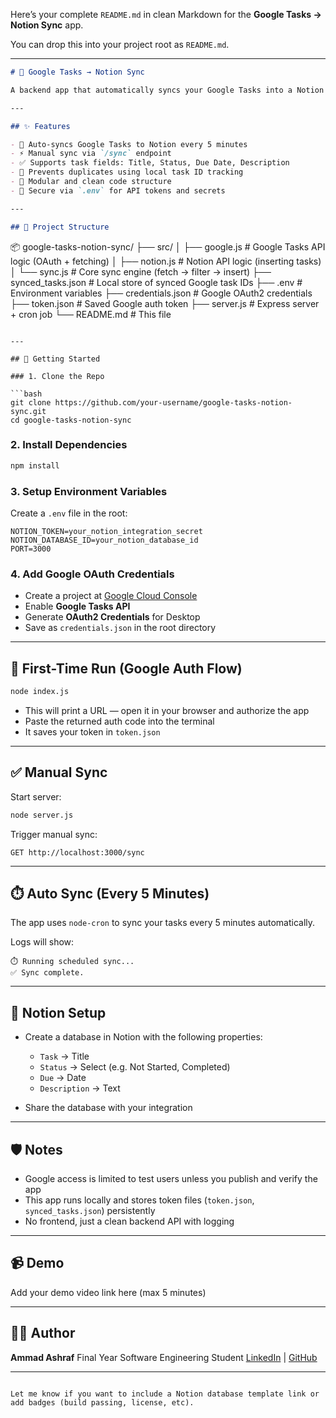 Here’s your complete `README.md` in clean Markdown for the **Google Tasks → Notion Sync** app.

You can drop this into your project root as `README.md`.

---

```markdown
# 📌 Google Tasks → Notion Sync

A backend app that automatically syncs your Google Tasks into a Notion database every 5 minutes. Built using Node.js, Express, Google Tasks API, and Notion API.

---

## ✨ Features

- 🔄 Auto-syncs Google Tasks to Notion every 5 minutes
- ⚡ Manual sync via `/sync` endpoint
- ✅ Supports task fields: Title, Status, Due Date, Description
- 🧠 Prevents duplicates using local task ID tracking
- 🧩 Modular and clean code structure
- 🔐 Secure via `.env` for API tokens and secrets

---

## 📁 Project Structure

```

📦 google-tasks-notion-sync/
├── src/
│   ├── google.js       # Google Tasks API logic (OAuth + fetching)
│   ├── notion.js       # Notion API logic (inserting tasks)
│   └── sync.js         # Core sync engine (fetch → filter → insert)
├── synced\_tasks.json   # Local store of synced Google task IDs
├── .env                # Environment variables
├── credentials.json    # Google OAuth2 credentials
├── token.json          # Saved Google auth token
├── server.js           # Express server + cron job
└── README.md           # This file

````

---

## 🚀 Getting Started

### 1. Clone the Repo

```bash
git clone https://github.com/your-username/google-tasks-notion-sync.git
cd google-tasks-notion-sync
````

### 2. Install Dependencies

```bash
npm install
```

### 3. Setup Environment Variables

Create a `.env` file in the root:

```
NOTION_TOKEN=your_notion_integration_secret
NOTION_DATABASE_ID=your_notion_database_id
PORT=3000
```

### 4. Add Google OAuth Credentials

* Create a project at [Google Cloud Console](https://console.cloud.google.com/)
* Enable **Google Tasks API**
* Generate **OAuth2 Credentials** for Desktop
* Save as `credentials.json` in the root directory

---

## 🧪 First-Time Run (Google Auth Flow)

```bash
node index.js
```

* This will print a URL — open it in your browser and authorize the app
* Paste the returned auth code into the terminal
* It saves your token in `token.json`

---

## ✅ Manual Sync

Start server:

```bash
node server.js
```

Trigger manual sync:

```
GET http://localhost:3000/sync
```

---

## ⏱️ Auto Sync (Every 5 Minutes)

The app uses `node-cron` to sync your tasks every 5 minutes automatically.

Logs will show:

```
⏱️ Running scheduled sync...
✅ Sync complete.
```

---

## 📌 Notion Setup

* Create a database in Notion with the following properties:

  * `Task` → Title
  * `Status` → Select (e.g. Not Started, Completed)
  * `Due` → Date
  * `Description` → Text
* Share the database with your integration

---

## 🛡️ Notes

* Google access is limited to test users unless you publish and verify the app
* This app runs locally and stores token files (`token.json`, `synced_tasks.json`) persistently
* No frontend, just a clean backend API with logging

---

## 📹 Demo

Add your demo video link here (max 5 minutes)

---

## 🧑‍💻 Author

**Ammad Ashraf**
Final Year Software Engineering Student
[LinkedIn](https://www.linkedin.com/) | [GitHub](https://github.com/your-username)

---

```

Let me know if you want to include a Notion database template link or add badges (build passing, license, etc).
```
